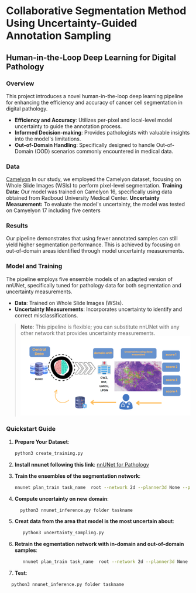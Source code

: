 # Collaborative Segmentation Method Using Uncertainty-Guided Annotation Sampling
## Human-in-the-Loop Deep Learning for Digital Pathology

### Overview

This project introduces a novel human-in-the-loop deep learning pipeline for enhancing the efficiency and accuracy of cancer cell segmentation in digital pathology. 

- **Efficiency and Accuracy**: Utilizes per-pixel and local-level model uncertainty to guide the annotation process.
- **Informed Decision-making**: Provides pathologists with valuable insights into the model's limitations.
- **Out-of-Domain Handling**: Specifically designed to handle Out-of-Domain (OOD) scenarios commonly encountered in medical data.
### Data
[Camelyon](https://camelyon17.grand-challenge.org/)
In our study, we employed the Camelyon dataset, focusing on Whole Slide Images (WSIs) to perform pixel-level segmentation.
**Training Data:** Our model was trained on Camelyon 16, specifically using data obtained from Radboud University Medical Center.
**Uncertainty Measurement:** To evaluate the model's uncertainty, the model was tested on Camyelyon 17 including five centers
### Results

Our pipeline demonstrates that using fewer annotated samples can still yield higher segmentation performance. This is achieved by focusing on out-of-domain areas identified through model uncertainty measurements.

### Model and Training

The pipeline employs five ensemble models of an adapted version of nnUNet, specifically tuned for pathology data for both segmentation and uncertainty measurements.

- **Data**: Trained on Whole Slide Images (WSIs).
- **Uncertainty Measurements**: Incorporates uncertainty to identify and correct misclassifications.

> **Note**: This pipeline is flexible; you can substitute nnUNet with any other network that provides uncertainty measurements.
![Overview](images/overview.PNG)


### Quickstart Guide

1. **Prepare Your Dataset**:  
   ```bash
   python3 create_training.py
2. **Install nnunet following this link**:
 [nnUNet for Pathology](https://github.com/DIAGNijmegen/nnUNet-for-pathology/tree/nnunet_for_pathology_v1)

3. **Train the ensembles of the segmentation network**:
   
   ```bash
   nnunet plan_train task_name  root --network 2d --planner3d None --planner2d ExperimentPlanner2D_v21_RGB_scaleTo_0_1_bs8_ps512 --plans nnUNet_RGB_scaleTo_0_1_bs8_ps512 --trainer nnUNetTrainerV2_BN --fold 0 to 4
   
 4. **Compute uncertainty on new domain**:
     ```bash
       python3 nnunet_inference.py folder taskname 

 5. **Creat data from the area that model is the most uncertain about**:
    ```bash
       python3 uncertainty_sampling.py
6. **Retrain the egmentation network with in-domain and out-of-domain samples**:
   ```bash
      nnunet plan_train task_name  root --network 2d --planner3d None --planner2d ExperimentPlanner2D_v21_RGB_scaleTo_0_1_bs8_ps512 --plans nnUNet_RGB_scaleTo_0_1_bs8_ps512 --trainer nnUNetTrainerV2_BN --fold 0
   
 7. **Test**:
   ```bash
     python3 nnunet_inference.py folder taskname

